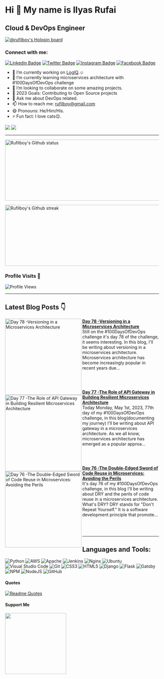 Hi 👋 My name is Ilyas Rufai
===============================

Cloud & DevOps Engineer
-----------------------------
[![@rufilboy's Holopin board](https://holopin.io/api/user/board?user=rufilboy)](https://holopin.io/@rufilboy)
<!-- ![rufilboy](https://raw.githubusercontent.com/abhisheknaiidu/abhisheknaiidu/master/code.gif) -->

### Connect with me:
[![Linkedin Badge](https://img.shields.io/badge/-Ilyas_Rufai-blue?style=flat&logo=Linkedin&logoColor=white&link=https://www.linkedin.com/in/rufilboy/)](https://www.linkedin.com/in/rufilboy/)
[![Twitter Badge](https://img.shields.io/badge/-@rufilboy-1ca0f1?style=flat&labelColor=1ca0f1&logo=twitter&logoColor=white&link=https://twitter.com/rufilboy)](https://twitter.com/rufilboy)
[![Instagram Badge](https://img.shields.io/badge/-@rufilboy-purple?style=flat&logo=instagram&logoColor=white&link=https://instagram.com/rufilboy/)](https://instagram.com/rufilboy)
[![Facebook Badge](https://img.shields.io/badge/-Ilyas_Rufai-blue?style=flat&logo=facebook&logoColor=white&link=https://facebook.com/ilyas.rufai.5/)](https://facebook.com/rufilboy)

- 🔭 I’m currently working on [LogIQ](https://github.com/FreeOps-Tools/LogIQ).☺️
- 🌱 I’m currently learning microservices architecture with #100DaysOfDevOps challenge
- 👯 I’m looking to collaborate on some amazing projects.
- :goal_net: 2023 Goals: Contributing to Open Source projects
- 💬 Ask me about DevOps related.
- 📫 How to reach me: rufilboy@gmail.com
- 😄 Pronouns: He/Him/His.
- ⚡ Fun fact: I love cats:relieved:.


<a href="https://www.twitter.com/rufilboy" target="_blank" rel="noreferrer"><img src="https://img.shields.io/twitter/follow/rufilboy?logo=twitter&style=for-the-badge&color=0891b2&labelColor=1c1917" /></a>
<a href="https://www.github.com/rufilboy" target="_blank" rel="noreferrer"><img
src="https://img.shields.io/github/followers/rufilboy?logo=github&style=for-the-badge&color=0891b2&labelColor=1c1917" /></a>
                  

-----------------------------
<!-- - <a align="right" href="https://app.daily.dev/rufilboy"><img src="https://api.daily.dev/devcards/e4e53764a8fc4591ae7d29e3900cfd5a.png?r=ktb" width="400" alt="Ilyas Rufai's Dev Card"/></a> -->

<!-- -[![ilyas wakatime stats](https://github-readme-stats.vercel.app/api/wakatime?username=rufilboy)](https://github.com/rufilboy/github-readme-stats) -  -->

<!---My Gitub Status--->
<a><img height=200 width=800 align="centre" src="https://github-readme-stats.vercel.app/api?username=rufilboy&theme=synthwave&show_icons=true&count_private=true" alt="Rufilboy's Github status" />

<!---TopLanguages--->
<!-- <img height=170 width=350 align="right" src="https://github-readme-stats.vercel.app/api/top-langs/?username=rufilboy&langs_count=7&layout=compact&theme=dark" alt="Rufilboy's Language stats" /> -->


<!---My Github Streak--->
<img height=200 width=800 align="center" src="https://github-readme-streak-stats.herokuapp.com/?user=rufilboy&theme=highcontrast" alt="Rufilboy's Github streak" />
</a>

<!-- [![Ashutosh's github activity graph](https://activity-graph.herokuapp.com/graph?username=rufilboy&theme=dracula)](https://github.com/ashutosh00710/github-readme-activity-graph) -->

<!-- test -->
<!-- <img height=200 width=200 src="https://github-readme-streak-stats.herokuapp.com/?user=rufilboy&theme=highcontrast" alt="Rufilboy's Github streak" />
</a> -->

### Profile Visits :see_no_evil:
![Profile Views](https://visitor-badge.glitch.me/badge?page_id=rufilboy.visitor-badge)

-----------------------------------------------------

## Latest Blog Posts 👇
<!-- HASHNODE_BLOG:START -->
<p align="left">
<a href="https://rufilboy.hashnode.dev//day-78-versioning-in-a-microservices-architecture" title="Day 78 -Versioning in a Microservices Architecture"><img src="https://cdn.hashnode.com/res/hashnode/image/upload/v1683065218412/afffb5c7-67e8-477d-b241-bb058918dd4d.png" alt="Day 78 -Versioning in a Microservices Architecture" width="250px" align="left" /></a>
<a href="https://rufilboy.hashnode.dev//day-78-versioning-in-a-microservices-architecture" title="Day 78 -Versioning in a Microservices Architecture"><strong>Day 78 -Versioning in a Microservices Architecture</strong></a>
<br/> Still on the #100DaysOfDevOps challenge it's day 78 of the challenge, it seems interesting. In this blog, I'll be writing about versioning in a microservices architecture.
Microservices architecture has become increasingly popular in recent years due... </p> <br/> <br/>
<p align="left">
<a href="https://rufilboy.hashnode.dev//day-77-the-role-of-api-gateway-in-building-resilient-microservices-architecture" title="Day 77 -The Role of API Gateway in Building Resilient Microservices Architecture"><img src="https://cdn.hashnode.com/res/hashnode/image/upload/v1682977640810/2b3366a3-cfb9-4d47-a82d-f40b100e35c2.png" alt="Day 77 -The Role of API Gateway in Building Resilient Microservices Architecture" width="250px" align="left" /></a>
<a href="https://rufilboy.hashnode.dev//day-77-the-role-of-api-gateway-in-building-resilient-microservices-architecture" title="Day 77 -The Role of API Gateway in Building Resilient Microservices Architecture"><strong>Day 77 -The Role of API Gateway in Building Resilient Microservices Architecture</strong></a>
<br/> Today Monday, May 1st, 2023, 77th day of my #100DaysOfDevOps challenge, in this blog(documenting my journey) I'll be writing about API gateway in a microservices architecture.
As we all know, microservices architecture has emerged as a popular approa... </p> <br/> <br/>
<p align="left">
<a href="https://rufilboy.hashnode.dev//day-76-the-double-edged-sword-of-code-reuse-in-microservices-avoiding-the-perils" title="Day 76 -The Double-Edged Sword of Code Reuse in Microservices: Avoiding the Perils"><img src="https://cdn.hashnode.com/res/hashnode/image/upload/v1682891136812/6fdacb94-8f83-4546-a0ab-5a4e01248fa9.png" alt="Day 76 -The Double-Edged Sword of Code Reuse in Microservices: Avoiding the Perils" width="250px" align="left" /></a>
<a href="https://rufilboy.hashnode.dev//day-76-the-double-edged-sword-of-code-reuse-in-microservices-avoiding-the-perils" title="Day 76 -The Double-Edged Sword of Code Reuse in Microservices: Avoiding the Perils"><strong>Day 76 -The Double-Edged Sword of Code Reuse in Microservices: Avoiding the Perils</strong></a>
<br/> It's day 76 of my #100DaysOfDevOps challenge, in this blog I'll be writing about DRY and the perils of code reuse in a microservices architecture.
What's DRY?
DRY stands for "Don't Repeat Yourself." It is a software development principle that promote... </p> <br/> <br/>
<!-- HASHNODE_BLOG:END -->

-----------------------------------------------------

## Languages and Tools:

![Python](https://img.shields.io/badge/python-3670A0?style=for-the-badge&logo=python&logoColor=ffdd54)
![AWS](https://img.shields.io/badge/AWS-%23FF9900.svg?style=for-the-badge&logo=amazon-aws&logoColor=white)
![Apache](https://img.shields.io/badge/apache-%23D42029.svg?style=for-the-badge&logo=apache&logoColor=white)
![Jenkins](https://img.shields.io/badge/jenkins-%232C5263.svg?style=for-the-badge&logo=jenkins&logoColor=white)
![Nginx](https://img.shields.io/badge/nginx-%23009639.svg?style=for-the-badge&logo=nginx&logoColor=white)
![Ubuntu](https://img.shields.io/badge/Ubuntu-E95420?style=for-the-badge&logo=ubuntu&logoColor=white)
![Visual Studio Code](https://img.shields.io/badge/Visual%20Studio%20Code-0078d7.svg?style=for-the-badge&logo=visual-studio-code&logoColor=white)          ![Git](https://img.shields.io/badge/git-%23F05033.svg?style=for-the-badge&logo=git&logoColor=white)
![CSS3](https://img.shields.io/badge/css3-%231572B6.svg?style=for-the-badge&logo=css3&logoColor=white)
![HTML5](https://img.shields.io/badge/html5-%23E34F26.svg?style=for-the-badge&logo=html5&logoColor=white)
![Django](https://img.shields.io/badge/django-%23092E20.svg?style=for-the-badge&logo=django&logoColor=white)
![Flask](https://img.shields.io/badge/flask-%23000.svg?style=for-the-badge&logo=flask&logoColor=white)
![Gatsby](https://img.shields.io/badge/Gatsby-%23663399.svg?style=for-the-badge&logo=gatsby&logoColor=white)
![NPM](https://img.shields.io/badge/NPM-%23000000.svg?style=for-the-badge&logo=npm&logoColor=white)
![NodeJS](https://img.shields.io/badge/node.js-6DA55F?style=for-the-badge&logo=node.js&logoColor=white)
![GitHub](https://img.shields.io/badge/github-%23121011.svg?style=for-the-badge&logo=github&logoColor=white)

#### Quotes
[![Readme Quotes](https://quotes-github-readme.vercel.app/api?type=horizontal&theme=dark)](https://github.com/piyushsuthar/github-readme-quotes)

#### Support Me
<a href="https://www.buymeacoffee.com/rufilboy"><img src="https://cdn.buymeacoffee.com/buttons/v2/default-yellow.png" width="200" /></a>

